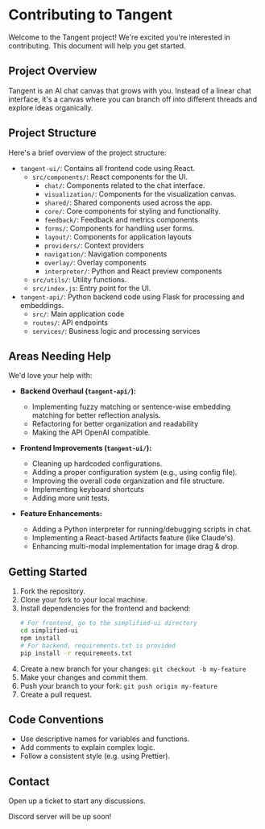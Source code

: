 # Contributing to Tangent

Welcome to the Tangent project! We're excited you're interested in contributing. This document will help you get started.

## Project Overview

Tangent is an AI chat canvas that grows with you. Instead of a linear chat interface, it's a canvas where you can branch off into different threads and explore ideas organically.

## Project Structure

Here's a brief overview of the project structure:

*   `tangent-ui/`: Contains all frontend code using React.
    *   `src/components/`: React components for the UI.
        *   `chat/`: Components related to the chat interface.
        *   `visualization/`: Components for the visualization canvas.
        *   `shared/`: Shared components used across the app.
        *   `core/`: Core components for styling and functionality.
        *   `feedback/`: Feedback and metrics components
        *   `forms/`: Components for handling user forms.
        *   `layout/`: Components for application layouts
        *   `providers/`: Context providers
        *   `navigation/`: Navigation components
        *   `overlay/`: Overlay components
        *   `interpreter/`: Python and React preview components
    *   `src/utils/`: Utility functions.
    *   `src/index.js`: Entry point for the UI.
*   `tangent-api/`: Python backend code using Flask for processing and embeddings.
    *   `src/`: Main application code
    *   `routes/`: API endpoints
    *   `services/`: Business logic and processing services

## Areas Needing Help

We'd love your help with:

*   **Backend Overhaul (`tangent-api/`):**
    *   Implementing fuzzy matching or sentence-wise embedding matching for better reflection analysis.
    *   Refactoring for better organization and readability
    *   Making the API OpenAI compatible.

*   **Frontend Improvements (`tangent-ui/`):**
    *   Cleaning up hardcoded configurations.
    *   Adding a proper configuration system (e.g., using config file).
    *   Improving the overall code organization and file structure.
    *   Implementing keyboard shortcuts
    *   Adding more unit tests.

*   **Feature Enhancements:**
    *   Adding a Python interpreter for running/debugging scripts in chat.
    *   Implementing a React-based Artifacts feature (like Claude's).
    *   Enhancing multi-modal implementation for image drag & drop.

## Getting Started

1.  Fork the repository.
2.  Clone your fork to your local machine.
3.  Install dependencies for the frontend and backend:
    ```bash
    # For frontend, go to the simplified-ui directory
    cd simplified-ui
    npm install
    # For backend, requirements.txt is provided
    pip install -r requirements.txt
    ```
4.  Create a new branch for your changes: `git checkout -b my-feature`
5.  Make your changes and commit them.
6.  Push your branch to your fork: `git push origin my-feature`
7.  Create a pull request.

## Code Conventions

*   Use descriptive names for variables and functions.
*   Add comments to explain complex logic.
*   Follow a consistent style (e.g. using Prettier).

## Contact

Open up a ticket to start any discussions.

Discord server will be up soon!
